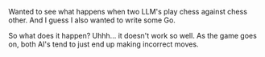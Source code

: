 Wanted to see what happens when two LLM's play chess against chess other. And I guess I also wanted to write some Go. 

So what does it happen? Uhhh... it doesn't work so well. As the game goes on, both AI's tend to just end up making incorrect moves. 

